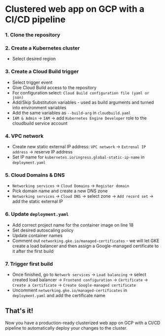 # Clustered web app on GCP with a CI/CD pipeline

### 1. Clone the repository

### 2. Create a Kubernetes cluster
- Select desired region

### 3. Create a Cloud Build trigger
- Select trigger event
- Give Cloud Build access to the repository
- For configuration select: `Cloud Build configuration file (yaml or json)`
- Add/Skip Substitution variables - used as build arguments and turned into environment variables
- Add the same variables as `--build-arg` in `cloudbuild.yaml`
- `IAM & Admin` -> `IAM` -> add `Kubernetes Engine Developer` role to the cloudbuild service account

### 4. VPC network
- Create new static external IP address: `VPC network` -> `Extrenal IP address` -> reserve IP address
- Set IP name for `kubernetes.io/ingress.global-static-ip-name` in `deployment.yaml`

### 5. Cloud Domains & DNS
- `Networking services` -> `Cloud Domains` -> `Register domain`
- Pick domain name and create a new DNS zone
- `Networking services` -> `Cloud DNS` -> select zone -> `Add record set` -> add the static external IP

### 6. Update `deployment.yaml`
- Add correct project name for the container image on line 18
- Set desired autoscaling policy
- Update container names
- Comment out `networking.gke.io/managed-certificates` - we will let GKE create a load balancer and then assign a Google-managed certificate to it after the first build

### 7. Trigger first build
- Once finished, go to `Network services` -> `Load balancing` -> select created load balancer -> `Frontend configuration` -> `Certificate` -> `Create a Certificate` -> `Create Google-managed certificate`
- Uncomment `networking.gke.io/managed-certificates` in `deployment.yaml` and add the certificate name

## That's it!
Now you have a production-ready clusterized web app on GCP with a CI/CD pipeline to automatically deploy your changes to the cluster.